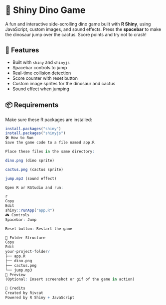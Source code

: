# 🦖 Shiny Dino Game

A fun and interactive side-scrolling dino game built with **R Shiny**, using JavaScript, custom images, and sound effects. Press the **spacebar** to make the dinosaur jump over the cactus. Score points and try not to crash!

## 🚀 Features

- Built with `shiny` and `shinyjs`
- Spacebar controls to jump
- Real-time collision detection
- Score counter with reset button
- Custom image sprites for the dinosaur and cactus
- Sound effect when jumping

## 📦 Requirements

Make sure these R packages are installed:

```r
install.packages("shiny")
install.packages("shinyjs")
🛠 How to Run
Save the game code to a file named app.R

Place these files in the same directory:

dino.png (dino sprite)

cactus.png (cactus sprite)

jump.mp3 (sound effect)

Open R or RStudio and run:

r
Copy
Edit
shiny::runApp("app.R")
🎮 Controls
Spacebar: Jump

Reset button: Restart the game

📁 Folder Structure
Copy
Edit
your-project-folder/
├── app.R
├── dino.png
├── cactus.png
└── jump.mp3
📸 Preview
(Optional: Insert screenshot or gif of the game in action)

🧠 Credits
Created by Rivcat
Powered by R Shiny + JavaScript
